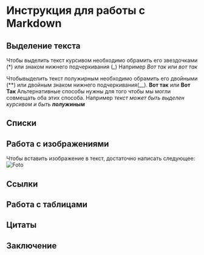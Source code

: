 # Инструкция для работы с Markdown

## Выделение текста

Чтобы выделить текст курсивом необходимо обрамить его звездочками (*) или знаком нижнего подчеркивания (_) Например *Вот так* или _вот так_

Чтобывыделить текст полужирным необходимо обрамить его двойными (**) или двойным знаком нижнего подчеркивания(__).
**Вот так** или __Вот Так__
Альтернативные способы нужны для того чтобы мы могли совмещать оба этих способа. Например _текст может быть выделен курсивом и быть **полужиным**_

## Списки

## Работа с изображениями

Чтобы вставить изображение в текст, достаточно написать следующее:
![Foto](DSC_1612.JPG)

## Ссылки 

## Работа с таблицами

## Цитаты 

## Заключение